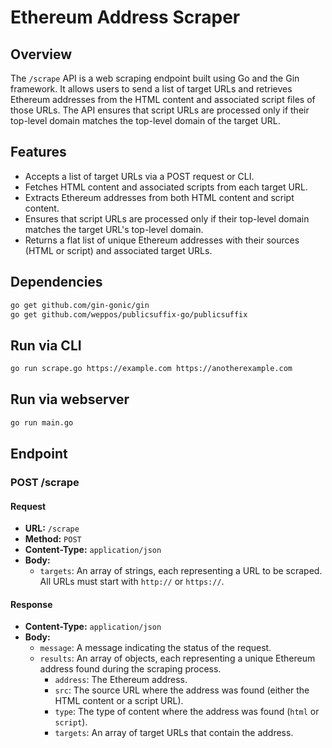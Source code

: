 # Ethereum Address Scraper

## Overview

The `/scrape` API is a web scraping endpoint built using Go and the Gin framework. It allows users to send a list of target URLs and retrieves Ethereum addresses from the HTML content and associated script files of those URLs. The API ensures that script URLs are processed only if their top-level domain matches the top-level domain of the target URL.

## Features

- Accepts a list of target URLs via a POST request or CLI.
- Fetches HTML content and associated scripts from each target URL.
- Extracts Ethereum addresses from both HTML content and script content.
- Ensures that script URLs are processed only if their top-level domain matches the target URL's top-level domain.
- Returns a flat list of unique Ethereum addresses with their sources (HTML or script) and associated target URLs.

## Dependencies
```sh
go get github.com/gin-gonic/gin
go get github.com/weppos/publicsuffix-go/publicsuffix
```

## Run via CLI

```sh
go run scrape.go https://example.com https://anotherexample.com
```

## Run via webserver

```sh
go run main.go
```

## Endpoint

### POST /scrape

#### Request

- **URL:** `/scrape`
- **Method:** `POST`
- **Content-Type:** `application/json`
- **Body:**
  - `targets`: An array of strings, each representing a URL to be scraped. All URLs must start with `http://` or `https://`.

#### Response

- **Content-Type:** `application/json`
- **Body:**
  - `message`: A message indicating the status of the request.
  - `results`: An array of objects, each representing a unique Ethereum address found during the scraping process.
    - `address`: The Ethereum address.
    - `src`: The source URL where the address was found (either the HTML content or a script URL).
    - `type`: The type of content where the address was found (`html` or `script`).
    - `targets`: An array of target URLs that contain the address.
